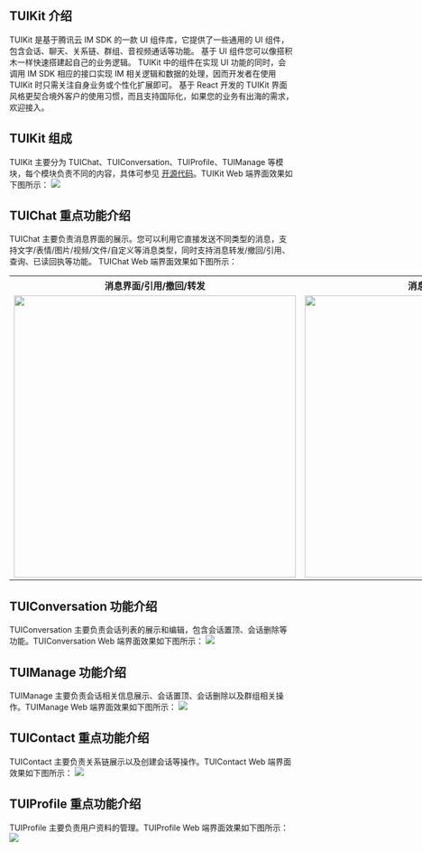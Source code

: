 


## TUIKit 介绍
TUIKit 是基于腾讯云 IM SDK 的一款 UI 组件库，它提供了一些通用的 UI 组件，包含会话、聊天、关系链、群组、音视频通话等功能。
基于 UI 组件您可以像搭积木一样快速搭建起自己的业务逻辑。
TUIKit 中的组件在实现 UI 功能的同时，会调用 IM SDK 相应的接口实现 IM 相关逻辑和数据的处理，因而开发者在使用 TUIKit  时只需关注自身业务或个性化扩展即可。
基于 React 开发的 TUIKit 界面风格更契合境外客户的使用习惯，而且支持国际化，如果您的业务有出海的需求，欢迎接入。

## TUIKit 组成
TUIKit 主要分为 TUIChat、TUIConversation、TUIProfile、TUIManage 等模块，每个模块负责不同的内容，具体可参见 [开源代码](!https://github.com/TencentCloud/chat-uikit-react)。TUIKit Web 端界面效果如下图所示：
![](https://qcloudimg.tencent-cloud.cn/raw/14ed827eecc218306abc82d46c57252d.png)


## TUIChat 重点功能介绍
TUIChat 主要负责消息界面的展示。您可以利用它直接发送不同类型的消息，支持文字/表情/图片/视频/文件/自定义等消息类型，同时支持消息转发/撤回/引用、查询、已读回执等功能。
TUIChat Web 端界面效果如下图所示：

<table style="text-align:center;vertical-align:middle;width:1000px">
  <tr>
	  <th style="text-align:center;" width="500px">消息界面/引用/撤回/转发<br></th>
    <th style="text-align:center;" width="500px">消息导航/已读显示<br></th>
  </tr>
  <tr>
    <td><img style="width:500px" src="https://qcloudimg.tencent-cloud.cn/raw/650406b1aa19b2a28d6edaf5e9640600.png"  />    </td>
    <td><img style="width:500px" src="https://qcloudimg.tencent-cloud.cn/raw/a6aa711af90ed63109c921e2d92ac1c8.png" />     </td>
	 </tr>
</table>

## TUIConversation 功能介绍
TUIConversation 主要负责会话列表的展示和编辑，包含会话置顶、会话删除等功能。TUIConversation Web 端界面效果如下图所示：
![](https://qcloudimg.tencent-cloud.cn/raw/1edcd75599d64d138218ff5607fd91b1.png)


## TUIManage 功能介绍
TUIManage 主要负责会话相关信息展示、会话置顶、会话删除以及群组相关操作。TUIManage Web 端界面效果如下图所示：
![](https://qcloudimg.tencent-cloud.cn/raw/0cf2909353296b154ba4f61197624f55.png)

## TUIContact 重点功能介绍
TUIContact 主要负责关系链展示以及创建会话等操作。TUIContact Web 端界面效果如下图所示：
![](https://qcloudimg.tencent-cloud.cn/raw/6ff9f0f4704c9e1664d27f673789de9c.png)

## TUIProfile 重点功能介绍
TUIProfile 主要负责用户资料的管理。TUIProfile Web 端界面效果如下图所示：
![](https://qcloudimg.tencent-cloud.cn/raw/34985aaa1c4e4371bc1e517984427137.png)
